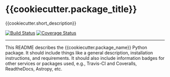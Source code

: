 
# {{cookiecutter.package_title}}

{{cookiecutter.short_description}}

[![Build Status](https://travis-ci.org/{{cookiecutter.github_username}}/{{cookiecutter.package_name}}.svg?branch=master)](https://travis-ci.org/{{cookiecutter.github_username}}/{{cookiecutter.package_name}})
[![Coverage Status](https://coveralls.io/repos/github/{{cookiecutter.github_username}}/{{cookiecutter.package_name}}/badge.svg?branch=master)](https://coveralls.io/github/{{cookiecutter.github_username}}/{{cookiecutter.package_name}}?branch=master)

----

This README describes the {{cookiecutter.package_name}} Python package.  It should include things like a general description, installation
instructions, and requirements.  It should also include information badges for other services or packages used, e.g., Travis-CI and Coveralls, ReadtheDocs, Astropy, etc.
